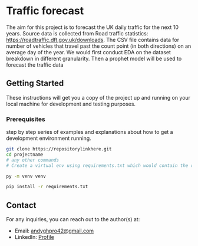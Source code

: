 # Traffic forecast

The aim for this project is to forecast the UK daily traffic for the next 10 years. Source data is collected from Road traffic statistics: https://roadtraffic.dft.gov.uk/downloads.
The CSV file contains data for number of vehicles that travel past the count point (in both directions) on an average day of the year. We would first conduct EDA on the dataset breakdown in different granularity.
Then a prophet model will be used to forecast the traffic data


## Getting Started

These instructions will get you a copy of the project up and running on your local machine for development and testing purposes.

### Prerequisites
step by step series of examples and explanations about how to get a development environment running.

```bash
git clone https://repositorylinkhere.git
cd projectname
# any other commands
# Create a virtual env using requirements.txt which would contain the right version for you to run this code.

py -m venv venv

pip install -r requirements.txt
```


## Contact

For any inquiries, you can reach out to the author(s) at:

* Email: andyghpro42@gmail.com
* LinkedIn: [Profile](https://www.linkedin.com/in/andy-lam-094b37150/)






